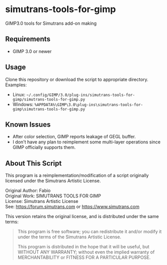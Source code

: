 # simutrans-tools-for-gimp
GIMP3.0 tools for Simutrans add-on making

## Requirements

- GIMP 3.0 or newer

## Usage

Clone this repository or download the script to appropriate directory. Examples:

- Linux: `~/.config/GIMP/3.0/plug-ins/simutrans-tools-for-gimp/simutrans-tools-for-gimp.py`
- Windows: `%APPDATA%\GIMP\3.0\plug-ins\simutrans-tools-for-gimp\simutrans-tools-for-gimp.py`

## Known Issues

- After color selection, GIMP reports leakage of GEGL buffer.
- I don't have any plan to reimplement some multi-layer operations since GIMP officially supports them.

## About This Script

This program is a reimplementation/modification of a script originally licensed under the Simutrans Artistic License.

Original Author: Fabio  
Original Work: SIMUTRANS TOOLS FOR GIMP  
License: Simutrans Artistic License  
See: https://forum.simutrans.com or https://www.simutrans.com

This version retains the original license, and is distributed under the same terms:

> This program is free software; you can redistribute it and/or modify
> it under the terms of the Simutrans Artistic License.
>
> This program is distributed in the hope that it will be useful,
> but WITHOUT ANY WARRANTY; without even the implied warranty of
> MERCHANTABILITY or FITNESS FOR A PARTICULAR PURPOSE.
